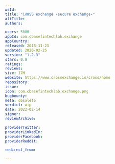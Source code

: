 ```yaml
---
wsId: 
title: "CROSS exchange -secure exchange-"
altTitle: 
authors:

users: 5000
appId: com.cbasefintechlab.exchange
appCountry: 
released: 2018-11-23
updated: 2020-02-25
version: "1.2.3"
stars: 0.0
ratings: 
reviews: 
size: 17M
website: https://www.crossexchange.io/cross/home
repository: 
issue: 
icon: com.cbasefintechlab.exchange.png
bugbounty: 
meta: obsolete
verdict: wip
date: 2022-02-14
signer: 
reviewArchive:

providerTwitter: 
providerLinkedIn: 
providerFacebook: 
providerReddit: 

redirect_from:

---
```


